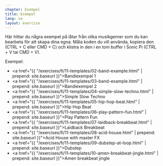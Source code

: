 ```yaml
---
chapter: Exempel
title: Exempel
lang: se
layout: exercise
---
```


Här hittar du några exempel på låtar från olika musikgenrer som du kan bearbeta för att skapa dina egna. Måla koden du vill använda, kopiera den (CTRL + C eller CMD + C) och klistra in den i en tom buffer i Sonic Pi (CTRL + V tai CMD + V).

Exempel:

- <a href="{{ "/exercises/fi/11-templates/02-band-example.html" | prepend: site.baseurl }}">Bandiexempel 1</a>
- <a href="{{ "/exercises/fi/11-templates/03-band-example.html" | prepend: site.baseurl }}">Bandiexempel 2</a>
- <a href="{{ "/exercises/fi/11-templates/04-simple-slow-techno.html" | prepend: site.baseurl }}">Simple Slow Techno</a>
- <a href="{{ "/exercises/fi/11-templates/05-hip-hop-beat.html" | prepend: site.baseurl }}">Hip Hop Beat</a>
- <a href="{{ "/exercises/fi/11-templates/06-play-pattern-fun.html" | prepend: site.baseurl }}">Play Pattern Fun</a>
- <a href="{{ "/exercises/fi/11-templates/07-laidback-breakbeat.html" | prepend: site.baseurl }}">Laidback Breakbeat</a>
- <a href="{{ "/exercises/fi/11-templates/08-acid-house.html" | prepend: site.baseurl }}">Acid House with master FX</a>
- <a href="{{ "/exercises/fi/11-templates/09-dubstep-at-loop.html" | prepend: site.baseurl }}">Dubstep</a>
- <a href="{{ "/exercises/fi/11-templates/10-amen-breakbeat-jingle.html" | prepend: site.baseurl }}">Amen breakbeat jingle</a>
